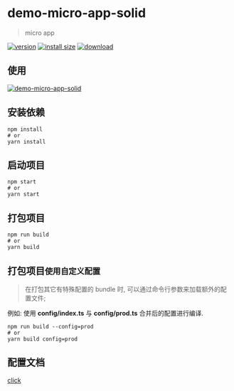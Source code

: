 # demo-micro-app-solid

> micro app

[![version][version-tag]][npm-url]
[![install size][size-tag]][size-url]
[![download][download-tag]][npm-url]

## 使用

[![demo-micro-app-solid][install-tag]][npm-url]

[npm-url]: https://npmjs.org/package/demo-micro-app-solid
[install-tag]: https://nodei.co/npm/demo-micro-app-solid.png
[version-tag]: https://img.shields.io/npm/v/demo-micro-app-solid/latest.svg?logo=npm
[size-tag]: https://packagephobia.com/badge?p=demo-micro-app-solid@latest
[size-url]: https://packagephobia.com/result?p=demo-micro-app-solid@latest
[download-tag]: https://img.shields.io/npm/dm/demo-micro-app-solid.svg?logo=docusign

## 安装依赖

```shell
npm install
# or
yarn install
```

## 启动项目

```shell
npm start
# or
yarn start
```

## 打包项目

```shell
npm run build
# or
yarn build
```

## 打包项目`使用自定义配置`

> 在打包其它有特殊配置的 bundle 时, 可以通过命令行参数来加载额外的配置文件;

例如: 使用 **config/index.ts** 与 **config/prod.ts** 合并后的配置进行编译.

```shell
npm run build --config=prod
# or
yarn build config=prod
```

## 配置文档

[click](https://monako97.github.io/neko-ui/@moneko/core)
